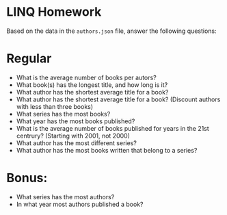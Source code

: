 # LINQ Homework

Based on the data in the `authors.json` file, answer the following questions:

# Regular

- What is the average number of books per autors?
- What book(s) has the longest title, and how long is it?
- What author has the shortest average title for a book?
- What author has the shortest average title for a book? (Discount authors with less than three books)
- What series has the most books?
- What year has the most books published?
- What is the average number of books published for years in the 21st centrury? (Starting with 2001, not 2000)
- What author has the most different series?
- What author has the most books written that belong to a series?

# Bonus:

- What series has the most authors?
- In what year most authors published a book?
